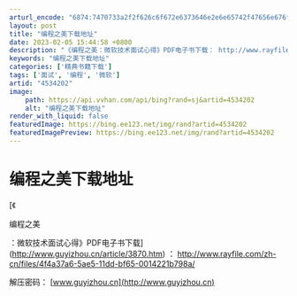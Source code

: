 ```yaml
---
arturl_encode: "6874:7470733a2f2f626c6f672e6373646e2e6e65742f47656e676f:6f2f61727469636c652f64657461696c732f34353334323032"
layout: post
title: "编程之美下载地址"
date: 2023-02-05 15:44:58 +0800
description: "《编程之美：微软技术面试心得》PDF电子书下载： http://www.rayfile.com/zh"
keywords: "编程之美下载地址"
categories: ['精典书籍下载']
tags: ['面试', '编程', '微软']
artid: "4534202"
image:
    path: https://api.vvhan.com/api/bing?rand=sj&artid=4534202
    alt: "编程之美下载地址"
render_with_liquid: false
featuredImage: https://bing.ee123.net/img/rand?artid=4534202
featuredImagePreview: https://bing.ee123.net/img/rand?artid=4534202
---
```


# 编程之美下载地址

[《

编程之美

：微软技术面试心得》PDF电子书下载](http://www.guyizhou.cn/article/3870.htm)
：
<http://www.rayfile.com/zh-cn/files/4f4a37a6-5ae5-11dd-bf65-0014221b798a/>

解压密码：
[www.guyizhou.cn](http://www.guyizhou.cn)